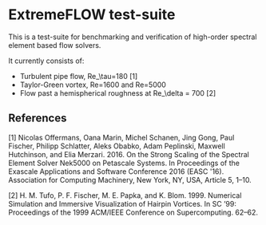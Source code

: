 # ExtremeFLOW test-suite
This is a test-suite for benchmarking and verification of high-order spectral element based flow solvers.

It currently consists of:

* Turbulent pipe flow, Re_\tau=180 [1]
* Taylor-Green vortex, Re=1600 and Re=5000
* Flow past a hemispherical roughness at Re_\delta = 700 [2]

## References
[1] Nicolas Offermans, Oana Marin, Michel Schanen, Jing Gong, Paul Fischer, Philipp Schlatter, Aleks Obabko, Adam Peplinski, Maxwell Hutchinson, and Elia Merzari. 2016. On the Strong Scaling of the Spectral Element Solver Nek5000 on Petascale Systems. In Proceedings of the Exascale Applications and Software Conference 2016 (EASC '16). Association for Computing Machinery, New York, NY, USA, Article 5, 1–10.

[2] H. M. Tufo, P. F. Fischer, M. E. Papka, and K. Blom. 1999. Numerical Simulation and Immersive Visualization of Hairpin Vortices. In SC ’99: Proceedings of the 1999 ACM/IEEE Conference on Supercomputing. 62–62.
